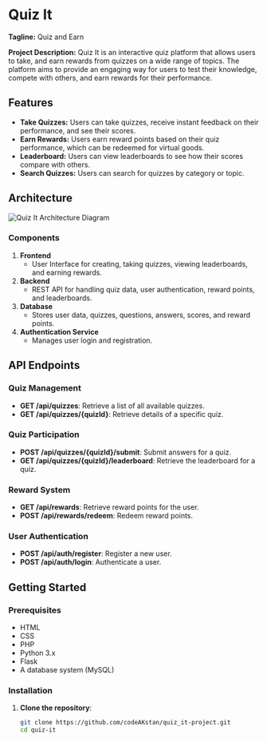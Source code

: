 # Quiz It

**Tagline:** Quiz and Earn

**Project Description:**
Quiz It is an interactive quiz platform that allows users to  take, and earn rewards from quizzes on a wide range of topics. The platform aims to provide an engaging way for users to test their knowledge, compete with others, and earn rewards for their performance.

## Features

- **Take Quizzes:** Users can take quizzes, receive instant feedback on their performance, and see their scores.
- **Earn Rewards:** Users earn reward points based on their quiz performance, which can be redeemed for virtual goods.
- **Leaderboard:** Users can view leaderboards to see how their scores compare with others.
- **Search Quizzes:** Users can search for quizzes by category or topic.





## Architecture

![Quiz It Architecture Diagram](path/to/architecture-diagram.png)

### Components
1. **Frontend**
   - User Interface for creating, taking quizzes, viewing leaderboards, and earning rewards.
2. **Backend**
   - REST API for handling quiz data, user authentication, reward points, and leaderboards.
3. **Database**
   - Stores user data, quizzes, questions, answers, scores, and reward points.
4. **Authentication Service**
   - Manages user login and registration.

## API Endpoints

### Quiz Management
- **GET /api/quizzes**: Retrieve a list of all available quizzes.
- **GET /api/quizzes/{quizId}**: Retrieve details of a specific quiz.


### Quiz Participation
- **POST /api/quizzes/{quizId}/submit**: Submit answers for a quiz.
- **GET /api/quizzes/{quizId}/leaderboard**: Retrieve the leaderboard for a quiz.

### Reward System
- **GET /api/rewards**: Retrieve reward points for the user.
- **POST /api/rewards/redeem**: Redeem reward points.

### User Authentication
- **POST /api/auth/register**: Register a new user.
- **POST /api/auth/login**: Authenticate a user.

## Getting Started

### Prerequisites
- HTML
- CSS
- PHP
- Python 3.x
- Flask
- A database system (MySQL)

### Installation

1. **Clone the repository**:
   ```bash
   git clone https://github.com/codeAKstan/quiz_it-project.git
   cd quiz-it

